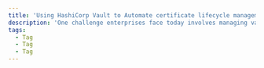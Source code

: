 ```yaml
---
title: 'Using HashiCorp Vault to Automate certificate lifecycle management F5 BIGIP NEXT Central Manager'
description: 'One challenge enterprises face today involves managing various certificates and ensuring their validity for critical applications deployed across multi-cloud environments.'
tags:
  - Tag
  - Tag
  - Tag
---
```

